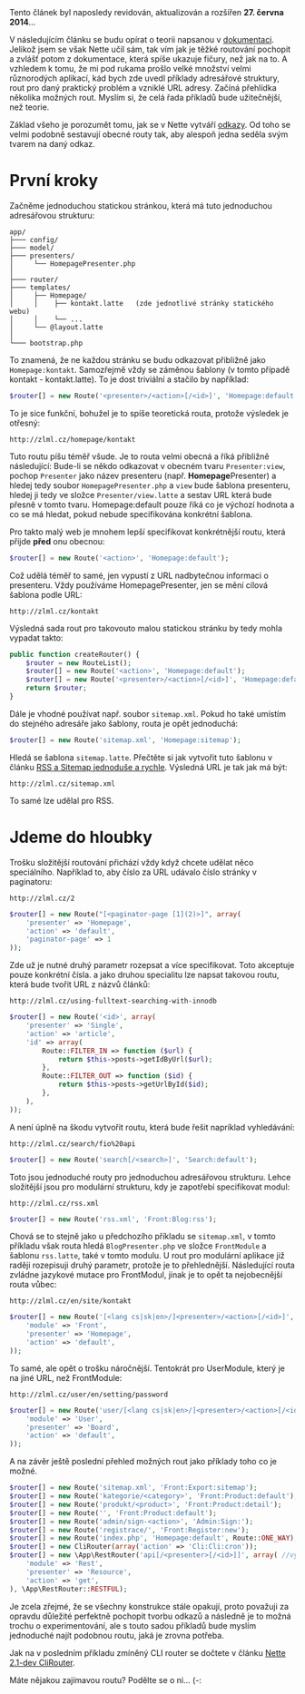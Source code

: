 <div class="alert alert-success">Tento článek byl naposledy revidován, aktualizován a rozšířen <strong>27. června 2014</strong>...</div>

V následujícím článku se budu opírat o teorii napsanou v [dokumentaci](http://doc.nette.org/cs/routing).
Jelikož jsem se však Nette učil sám, tak vím jak je těžké routování pochopit
a zvlášť potom z dokumentace, která spíše ukazuje fičury, než jak na to. A vzhledem k tomu, že mi
pod rukama prošlo velké množství velmi různorodých aplikací, kád bych zde uvedl příklady
adresářové struktury, rout pro daný praktický problém a vzniklé URL adresy.
Začíná přehlídka několika možných rout. Myslím si, že celá řada příkladů bude užitečnější, než teorie.

Základ všeho je porozumět tomu, jak se v Nette vytváří [odkazy](http://doc.nette.org/cs/presenters#toc-vytvareni-odkazu).
Od toho se velmi podobně sestavují obecné routy tak, aby alespoň jedna seděla svým tvarem na daný odkaz.

První kroky
===========
Začněme jednoduchou statickou stránkou, která má tuto jednoduchou adresářovou strukturu:

```
app/
├─── config/
├─── model/
├─── presenters/
│     └── HomepagePresenter.php
│
├─── router/
├─── templates/
│     ├── Homepage/
│     │    ├── kontakt.latte   (zde jednotlivé stránky statického webu)
│     │    └── ...
│     └── @layout.latte
│
└─── bootstrap.php
```

To znamená, že ne každou stránku se budu odkazovat přibližně jako <code>Homepage:kontakt</code>. Samozřejmě 
vždy se záměnou šablony (v tomto případě kontakt - kontakt.latte). To je dost triviální a stačilo by například:

```php
$router[] = new Route('<presenter>/<action>[/<id>]', 'Homepage:default');
```

To je sice funkční, bohužel je to spíše teoretická routa, protože výsledek je otřesný:

```
http://zlml.cz/homepage/kontakt
```

Tuto routu píšu téměř všude. Je to routa velmi obecná a říká přibližně následující:
Bude-li se někdo odkazovat v obecném tvaru `Presenter:view`, pochop `Presenter` jako název presenteru (např. **Homepage**Presenter) a hledej tedy soubor `HomepagePresenter.php`
a `view` bude šablona presenteru, hledej ji tedy ve složce `Presenter/view.latte` a sestav URL která bude přesně v tomto tvaru.
Homepage:default pouze říká co je výchozí hodnota a co se má hledat, pokud nebude specifikována konkrétní šablona.

Pro takto malý web je mnohem lepší specifikovat konkrétnější routu, která přijde **před** onu obecnou:

```php
$router[] = new Route('<action>', 'Homepage:default');
```

Což udělá téměř to samé, jen vypustí z URL nadbytečnou informaci o presenteru. Vždy používáme HomepagePresenter, jen
se mění cílová šablona podle URL:

```
http://zlml.cz/kontakt
```

Výsledná sada rout pro takovouto malou statickou stránku by tedy mohla vypadat takto:

```php
public function createRouter() {
	$router = new RouteList();
	$router[] = new Route('<action>', 'Homepage:default');
	$router[] = new Route('<presenter>/<action>[/<id>]', 'Homepage:default');
	return $router;
}
```

Dále je vhodné používat např. soubor <code>sitemap.xml</code>. Pokud ho také umístím do stejného adresáře jako šablony, routa je opět jednoduchá:

```php
$router[] = new Route('sitemap.xml', 'Homepage:sitemap');
```

Hledá se šablona <code>sitemap.latte</code>. Přečtěte si jak vytvořit tuto šablonu v článku [RSS a Sitemap jednoduše a rychle](rss-a-sitemap-jednoduse-a-rychle). Výsledná URL je tak jak má být:

```
http://zlml.cz/sitemap.xml
```

To samé lze udělal pro RSS.

Jdeme do hloubky
================
Trošku složitější routování přichází vždy když chcete udělat něco speciálního.
Například to, aby číslo za URL udávalo číslo stránky v paginatoru:

```
http://zlml.cz/2
```

```php
$router[] = new Route("[<paginator-page [1](2)>]", array(
	'presenter' => 'Homepage',
	'action' => 'default',
	'paginator-page' => 1
));
```

Zde už je nutné druhý parametr rozepsat a více specifikovat. Toto akceptuje pouze konkrétní čísla.
a jako druhou specialitu lze napsat takovou routu, která bude tvořit URL z názvů článků:

```
http://zlml.cz/using-fulltext-searching-with-innodb
```

```php
$router[] = new Route('<id>', array(
	'presenter' => 'Single',
	'action' => 'article',
	'id' => array(
		Route::FILTER_IN => function ($url) {
			return $this->posts->getIdByUrl($url);
		},
		Route::FILTER_OUT => function ($id) {
			return $this->posts->getUrlById($id);
		},
	),
));
```

A není úplně na škodu vytvořit routu, která bude řešit napríklad vyhledávání:

```
http://zlml.cz/search/fio%20api
```

```php
$router[] = new Route('search[/<search>]', 'Search:default');
```

Toto jsou jednoduché routy pro jednoduchou adresářovou strukturu. Lehce složitější jsou pro
modulární strukturu, kdy je zapotřebí specifikovat modul:

```
http://zlml.cz/rss.xml
```

```php
$router[] = new Route('rss.xml', 'Front:Blog:rss');
```

Chová se to stejně jako u předchozího příkladu se `sitemap.xml`, v tomto příkladu však routa hledá `BlogPresenter.php` ve složce `FrontModule` a šablonu `rss.latte`, také v tomto modulu. U rout pro modulární aplikace již raději rozepisuji druhý parametr, protože je to přehlednější. Následující routa zvládne jazykové mutace pro FrontModul, jinak je to opět ta nejobecnější routa vůbec:

```
http://zlml.cz/en/site/kontakt
```

```php
$router[] = new Route('[<lang cs|sk|en>/]<presenter>/<action>[/<id>]', array(
	'module' => 'Front',
	'presenter' => 'Homepage',
	'action' => 'default',
));
```

To samé, ale opět o trošku náročnější. Tentokrát pro UserModule, který je na jiné URL, než FrontModule:

```
http://zlml.cz/user/en/setting/password
```

```php
$router[] = new Route('user/[<lang cs|sk|en>/]<presenter>/<action>[/<id [0-9]+>]', array(
	'module' => 'User',
	'presenter' => 'Board',
	'action' => 'default',
));
```

A na závěr ještě poslední přehled možných rout jako příklady toho co je možné.

```php
$router[] = new Route('sitemap.xml', 'Front:Export:sitemap');
$router[] = new Route('kategorie/<category>', 'Front:Product:default');
$router[] = new Route('produkt/<product>', 'Front:Product:detail');
$router[] = new Route('', 'Front:Product:default');
$router[] = new Route('admin/sign-<action>', 'Admin:Sign:');
$router[] = new Route('registrace/', 'Front:Register:new');
$router[] = new Route('index.php', 'Homepage:default', Route::ONE_WAY);
$router[] = new CliRouter(array('action' => 'Cli:Cli:cron'));
$router[] = new \App\RestRouter('api[/<presenter>[/<id>]]', array( //vyžaduje speciální objekt (není součástí Nette)
	'module' => 'Rest',
	'presenter' => 'Resource',
	'action' => 'get',
), \App\RestRouter::RESTFUL);
```

Je zcela zřejmé, že se všechny konstrukce stále opakují, proto považuji za opravdu důležité
perfektně pochopit tvorbu odkazů a následně je to možná trochu o experimentování, ale s
touto sadou příkladů bude myslím jednoduché najít podobnou routu, jaká je zrovna potřeba.

Jak na v posledním příkladu zmíněný CLI router se dočtete v článku [Nette 2.1-dev CliRouter](nette-2-1-dev-clirouter).

Máte nějakou zajímavou routu? Podělte se o ni... (-: